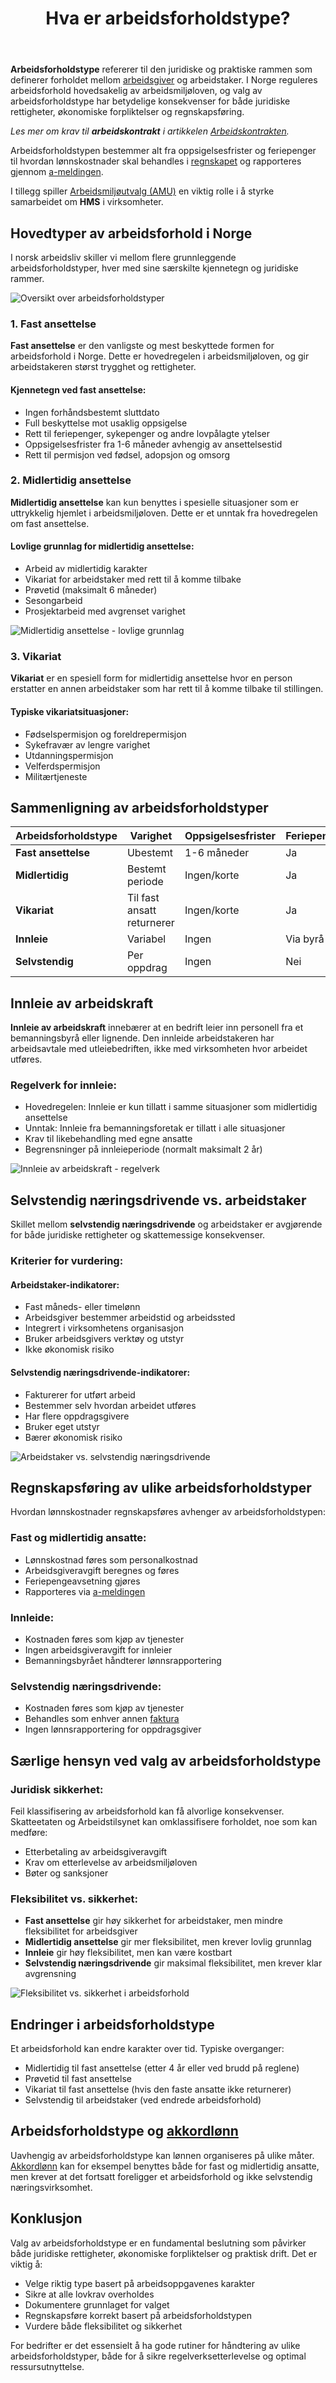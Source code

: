 ﻿---
title: "Hva er arbeidsforholdstype?"
seoTitle: "Hva er arbeidsforholdstype?"
meta_description: '**Arbeidsforholdstype** refererer til den juridiske og praktiske rammen som definerer forholdet mellom [arbeidsgiver](/blogs/regnskap/arbeidsgiver "Arbeidsgiver...'
slug: hva-er-arbeidsforholdstype
type: blog
layout: pages/single
---

**Arbeidsforholdstype** refererer til den juridiske og praktiske rammen som definerer forholdet mellom [arbeidsgiver](/blogs/regnskap/arbeidsgiver "Arbeidsgiver") og arbeidstaker. I Norge reguleres arbeidsforhold hovedsakelig av arbeidsmiljøloven, og valg av arbeidsforholdstype har betydelige konsekvenser for både juridiske rettigheter, økonomiske forpliktelser og regnskapsføring.


*Les mer om krav til **arbeidskontrakt** i artikkelen [Arbeidskontrakten](/blogs/regnskap/arbeidskontrakten "Arbeidskontrakten").*

Arbeidsforholdstypen bestemmer alt fra oppsigelsesfrister og feriepenger til hvordan lønnskostnader skal behandles i [regnskapet](/blogs/regnskap/hva-er-regnskap "Hva er regnskap?") og rapporteres gjennom [a-meldingen](/blogs/regnskap/hva-er-a-melding "Hva er a-melding?").

I tillegg spiller [Arbeidsmiljøutvalg (AMU)](/blogs/regnskap/amu "AMU (Arbeidsmiljøutvalg) “ Komplett Guide til Arbeidsmiljøutvalg i Norge") en viktig rolle i å styrke samarbeidet om **HMS** i virksomheter.

## Hovedtyper av arbeidsforhold i Norge

I norsk arbeidsliv skiller vi mellom flere grunnleggende arbeidsforholdstyper, hver med sine særskilte kjennetegn og juridiske rammer.

![Oversikt over arbeidsforholdstyper](arbeidsforholdstyper-oversikt.svg)

### 1. Fast ansettelse

**Fast ansettelse** er den vanligste og mest beskyttede formen for arbeidsforhold i Norge. Dette er hovedregelen i arbeidsmiljøloven, og gir arbeidstakeren størst trygghet og rettigheter.

#### Kjennetegn ved fast ansettelse:

* Ingen forhåndsbestemt sluttdato
* Full beskyttelse mot usaklig oppsigelse
* Rett til feriepenger, sykepenger og andre lovpålagte ytelser
* Oppsigelsesfrister fra 1-6 måneder avhengig av ansettelsestid
* Rett til permisjon ved fødsel, adopsjon og omsorg

### 2. Midlertidig ansettelse

**Midlertidig ansettelse** kan kun benyttes i spesielle situasjoner som er uttrykkelig hjemlet i arbeidsmiljøloven. Dette er et unntak fra hovedregelen om fast ansettelse.

#### Lovlige grunnlag for midlertidig ansettelse:

* Arbeid av midlertidig karakter
* Vikariat for arbeidstaker med rett til å komme tilbake
* Prøvetid (maksimalt 6 måneder)
* Sesongarbeid
* Prosjektarbeid med avgrenset varighet

![Midlertidig ansettelse - lovlige grunnlag](midlertidig-ansettelse-grunnlag.svg)

### 3. Vikariat

**Vikariat** er en spesiell form for midlertidig ansettelse hvor en person erstatter en annen arbeidstaker som har rett til å komme tilbake til stillingen.

#### Typiske vikariatsituasjoner:

* Fødselspermisjon og foreldrepermisjon
* Sykefravær av lengre varighet
* Utdanningspermisjon
* Velferdspermisjon
* Militærtjeneste

## Sammenligning av arbeidsforholdstyper

| Arbeidsforholdstype | Varighet | Oppsigelsesfrister | Feriepenger | Sykepenger |
|---------------------|----------|-------------------|-------------|------------|
| **Fast ansettelse** | Ubestemt | 1-6 måneder | Ja | Ja |
| **Midlertidig** | Bestemt periode | Ingen/korte | Ja | Ja |
| **Vikariat** | Til fast ansatt returnerer | Ingen/korte | Ja | Ja |
| **Innleie** | Variabel | Ingen | Via byrå | Via byrå |
| **Selvstendig** | Per oppdrag | Ingen | Nei | Nei |

## Innleie av arbeidskraft

**Innleie av arbeidskraft** innebærer at en bedrift leier inn personell fra et bemanningsbyrå eller lignende. Den innleide arbeidstakeren har arbeidsavtale med utleiebedriften, ikke med virksomheten hvor arbeidet utføres.

### Regelverk for innleie:

* Hovedregelen: Innleie er kun tillatt i samme situasjoner som midlertidig ansettelse
* Unntak: Innleie fra bemanningsforetak er tillatt i alle situasjoner
* Krav til likebehandling med egne ansatte
* Begrensninger på innleieperiode (normalt maksimalt 2 år)

![Innleie av arbeidskraft - regelverk](innleie-regelverk.svg)

## Selvstendig næringsdrivende vs. arbeidstaker

Skillet mellom **selvstendig næringsdrivende** og arbeidstaker er avgjørende for både juridiske rettigheter og skattemessige konsekvenser.

### Kriterier for vurdering:

#### Arbeidstaker-indikatorer:
* Fast måneds- eller timelønn
* Arbeidsgiver bestemmer arbeidstid og arbeidssted
* Integrert i virksomhetens organisasjon
* Bruker arbeidsgivers verktøy og utstyr
* Ikke økonomisk risiko

#### Selvstendig næringsdrivende-indikatorer:
* Fakturerer for utført arbeid
* Bestemmer selv hvordan arbeidet utføres
* Har flere oppdragsgivere
* Bruker eget utstyr
* Bærer økonomisk risiko

![Arbeidstaker vs. selvstendig næringsdrivende](arbeidstaker-vs-selvstendig.svg)

## Regnskapsføring av ulike arbeidsforholdstyper

Hvordan lønnskostnader regnskapsføres avhenger av arbeidsforholdstypen:

### Fast og midlertidig ansatte:
* Lønnskostnad føres som personalkostnad
* Arbeidsgiveravgift beregnes og føres
* Feriepengeavsetning gjøres
* Rapporteres via [a-meldingen](/blogs/regnskap/hva-er-a-melding "Hva er a-melding?")

### Innleide:
* Kostnaden føres som kjøp av tjenester
* Ingen arbeidsgiveravgift for innleier
* Bemanningsbyrået håndterer lønnsrapportering

### Selvstendig næringsdrivende:
* Kostnaden føres som kjøp av tjenester
* Behandles som enhver annen [faktura](/blogs/regnskap/hva-er-en-faktura "Hva er en faktura?")
* Ingen lønnsrapportering for oppdragsgiver

## Særlige hensyn ved valg av arbeidsforholdstype

### Juridisk sikkerhet:
Feil klassifisering av arbeidsforhold kan få alvorlige konsekvenser. Skatteetaten og Arbeidstilsynet kan omklassifisere forholdet, noe som kan medføre:

* Etterbetaling av arbeidsgiveravgift
* Krav om etterlevelse av arbeidsmiljøloven
* Bøter og sanksjoner

### Fleksibilitet vs. sikkerhet:
* **Fast ansettelse** gir høy sikkerhet for arbeidstaker, men mindre fleksibilitet for arbeidsgiver
* **Midlertidig ansettelse** gir mer fleksibilitet, men krever lovlig grunnlag
* **Innleie** gir høy fleksibilitet, men kan være kostbart
* **Selvstendig næringsdrivende** gir maksimal fleksibilitet, men krever klar avgrensning

![Fleksibilitet vs. sikkerhet i arbeidsforhold](fleksibilitet-vs-sikkerhet.svg)

## Endringer i arbeidsforholdstype

Et arbeidsforhold kan endre karakter over tid. Typiske overganger:

* Midlertidig til fast ansettelse (etter 4 år eller ved brudd på reglene)
* Prøvetid til fast ansettelse
* Vikariat til fast ansettelse (hvis den faste ansatte ikke returnerer)
* Selvstendig til arbeidstaker (ved endrede arbeidsforhold)

## Arbeidsforholdstype og [akkordlønn](/blogs/regnskap/hva-er-akkordlonn "Hva er akkordlønn?")

Uavhengig av arbeidsforholdstype kan lønnen organiseres på ulike måter. [Akkordlønn](/blogs/regnskap/hva-er-akkordlonn "Hva er akkordlønn?") kan for eksempel benyttes både for fast og midlertidig ansatte, men krever at det fortsatt foreligger et arbeidsforhold og ikke selvstendig næringsvirksomhet.

## Konklusjon

Valg av arbeidsforholdstype er en fundamental beslutning som påvirker både juridiske rettigheter, økonomiske forpliktelser og praktisk drift. Det er viktig å:

* Velge riktig type basert på arbeidsoppgavenes karakter
* Sikre at alle lovkrav overholdes
* Dokumentere grunnlaget for valget
* Regnskapsføre korrekt basert på arbeidsforholdstypen
* Vurdere både fleksibilitet og sikkerhet

For bedrifter er det essensielt å ha gode rutiner for håndtering av ulike arbeidsforholdstyper, både for å sikre regelverksetterlevelse og optimal ressursutnyttelse.











